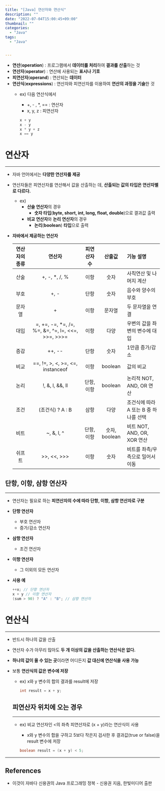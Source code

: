 ```yaml
---
title: "[Java] 연산자와 연산식"
description: ""
date: "2022-07-04T15:00:45+09:00"
thumbnail: ""
categories:
  - "Java"
tags:
  - "Java"


---
```

<!--more-->

- **연산**(**operation**) : 프로그램에서 **데이터를 처리**하여 **결과를 산출**하는 것
- **연산자**(**operator**) : 연산에 사용되는 **표시나 기호**
- **피연산자**(**operand**) : 연산되는 **데이터**
- **연산식**(**expressions**) : 연산자와 피연산자를 이용하여 **연산의 과정을 기술**한 것
    - ex) 다음 연산식에서
        - +, - , *, == : 연산자
        - x, y, z : 피연산자
        
        ```java
        x + y
        x - y
        x * y + z
        x == y
        ```
        

# 연산자

---

- 자바 언어에서는 **다양한 연산자를 제공**
- 연산자들은 피연산자를 연산해서 값을 산출하는 데, **산출되는 값의 타입은 연산자별로 다르다.**
    - ex)
        - **산술 연산자**의 경우
            - **숫자 타입**(**byte, short, int, long, float, double**)으로 결과값 출력
        - **비교 연산자**와 **논리 연산자**의 경우
            - **논리**(**boolean**) **타입**으로 출력
- **자바에서 제공하는 연산자**
    
    
    | 연산자의 종류 | 연산자 | 피연산자 수  | 산출값 | 기능 설명 |
    | :---: | :---: | :---: | :---: | :--- |
    | 산술 | +, -, *, /, % | 이항 | 숫자 | 사칙연산 및 나머지 계산 |
    | 부호 | +, - | 단항  | 숫자 | 음수와 양수의 부호 |
    | 문자열 | + | 이항 | 문자열 | 두 문자열을 연결 |
    | 대입 | =, +=, -=, *=, /=, %=, &=, ^=, l=, <<=, >>=, >>>= | 이항 | 다양 | 우변의 값을 좌변의 변수에 대입 |
    | 증감 | ++, -- | 단항 | 숫자 | 1만큼 증가/감소 |
    | 비교 | ==, !=, >, <, >=, <=, instanceof | 이항 | boolean | 값의 비교 |
    | 논리 | !, &, l, &&, ll | 단항, 이항 | boolean | 논리적 NOT, AND, OR 연산 |
    | 조건 | (조건식) ? A : B | 삼항 | 다양 | 조건식에 따라 A 또는 B 중 하나를 선택 |
    | 비트  | ~, &, l, ^ | 단항, 이항 | 숫자, boolean | 비트 NOT, AND, OR, XOR 연산 |
    | 쉬프트 | >>, <<, >>> | 이항  | 숫자 | 비트를 좌측/우측으로 밀어서 이동 |

## 단항, 이항, 삼항 연산자

---

- 연산자는 필요로 하는 **피연산자의 수에 따라 단항, 이항, 삼항 연산자로 구분**
- **단항 연산자**
    - 부호 연산자
    - 증가/감소 연산자
- **삼항 연산자**
    - 조건 연산자
- **이항 연산자**
    - 그 이외의 모든 연산자
- **사용 예**
    
    ```java
    ++x; // 단항 연산자
    x + y // 이항 연산자
    (sum > 90) ? "A" : "B"; // 삼항 연산자
    ```
    

# 연산식

---

- 반드시 하나의 값을 산출
- 연산자 수가 아무리 많아도 **두 개 이상의 값을 산출하는 연산식은 없다.**
- **하나의 값이 올 수 있는 곳**이라면 어디든지 **값 대신에 연산식을 사용 가능**
- 보통 **연산식의 값은 변수에 저장**
    - ex) x와 y 변수의 합의 결과를 result에 저장
        
        ```java
        int result = x + y;
        ```
        
    
    ## 피연산자 위치에 오는 경우
    
    ---
    
    - ex) 비교 연산자인 <의 좌측 피연산자로 (x + y)라는 연산식이 사용
        - x와 y 변수의 합을 구하고 5보다 작은지 검사한 후 결과값(true or false)을 result 변수에 저장
        
        ```java
        boolean result = (x + y) < 5;
        ```
        

---

## References

- 이것이 자바다 신용권의 Java 프로그래밍 정복 - 신용권 지음, 한빛미디어 출판